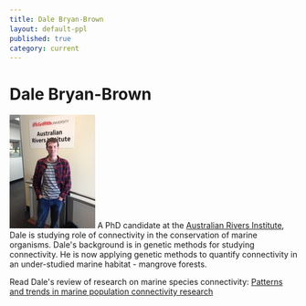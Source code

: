 ```yaml
---
title: Dale Bryan-Brown
layout: default-ppl
published: true
category: current
---
```


# Dale Bryan-Brown
![](/images/people/Dale-Bryan-Brown.jpeg)
A PhD candidate at the [Australian Rivers Institute](https://www.griffith.edu.au/environment-planning-architecture/australian-rivers-institute), Dale is studying role of connectivity in the conservation of marine organisms. Dale's background is in genetic methods for studying connectivity. He is now applying genetic methods to quantify connectivity in an under-studied marine habitat - mangrove forests.

Read Dale's review of research on marine species connectivity: [Patterns and trends in marine population connectivity research](http://www.int-res.com/abstracts/meps/v585/p243-256/)
